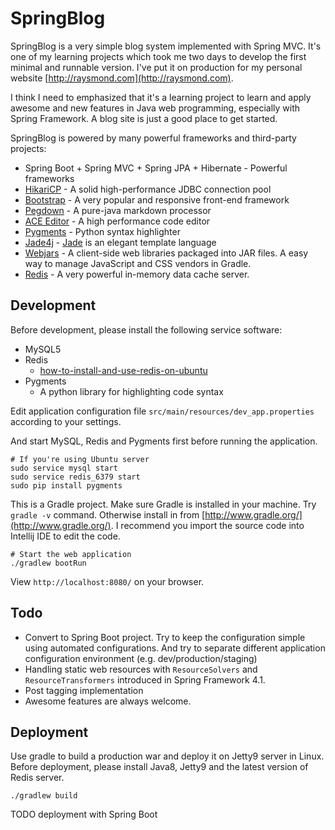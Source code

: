 SpringBlog
=====

SpringBlog is a very simple blog system implemented with Spring MVC.
It's one of my learning projects which took me two days to develop the first minimal and runnable version. I've put it on production
for my personal website [http://raysmond.com](http://raysmond.com).

I think I need to emphasized that it's a learning project to learn and apply awesome and new features in Java web programming, especially with
Spring Framework. A blog site is just a good place to get started.

SpringBlog is powered by many powerful frameworks and third-party projects:

- Spring Boot + Spring MVC + Spring JPA + Hibernate - Powerful frameworks
- [HikariCP](https://github.com/brettwooldridge/HikariCP) - A solid high-performance JDBC connection pool
- [Bootstrap](https://getbootstrap.com) - A very popular and responsive front-end framework
- [Pegdown](https://github.com/sirthias/pegdown) - A pure-java markdown processor
- [ACE Editor](http://ace.c9.io/) - A high performance code editor
- [Pygments](http://pygments.org/) - Python syntax highlighter
- [Jade4j](https://github.com/neuland/jade4j) - [Jade](http://jade-lang.com/) is an elegant template language
- [Webjars](http://www.webjars.org/) - A client-side web libraries packaged into JAR files. A easy way to manage JavaScript and CSS vendors in Gradle.
- [Redis](http://redis.io/) - A very powerful in-memory data cache server.

## Development

Before development, please install the following service software:

- MySQL5
- Redis
    - [how-to-install-and-use-redis-on-ubuntu](https://www.digitalocean.com/community/tutorials/how-to-install-and-use-redis)
- Pygments
    - A python library for highlighting code syntax

Edit application configuration file `src/main/resources/dev_app.properties` according to your settings.

And start MySQL, Redis and Pygments first before running the application.

```
# If you're using Ubuntu server
sudo service mysql start
sudo service redis_6379 start
sudo pip install pygments
```

This is a Gradle project. Make sure Gradle is installed in your machine.
Try `gradle -v` command. Otherwise install in from [http://www.gradle.org/](http://www.gradle.org/).
I recommend you import the source code into Intellij IDE to edit the code.

```
# Start the web application
./gradlew bootRun
```

View `http://localhost:8080/` on your browser.

## Todo

- Convert to Spring Boot project. Try to keep the configuration simple using automated configurations. And try to separate
  different application configuration environment (e.g. dev/production/staging)
- Handling static web resources with `ResourceSolvers` and `ResourceTransformers` introduced in Spring Framework 4.1.
- Post tagging implementation
- Awesome features are always welcome.


## Deployment
Use gradle to build a production war and deploy it on Jetty9 server in Linux. Before deployment, please install
Java8, Jetty9 and the latest version of Redis server.

```
./gradlew build
```

TODO deployment with Spring Boot